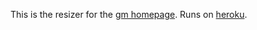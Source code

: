 
This is the resizer for the [gm homepage](http://aheckmann.github.com/gm/). Runs on [heroku](http://www.heroku.com).
